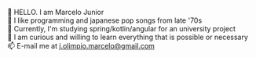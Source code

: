 👋 HELLO. I am Marcelo Junior  
👀 I like programming and japanese pop songs from late '70s  
🌱 Currently, I'm studying spring/kotlin/angular for an university project  
💞️ I am curious and willing to learn everything that is possible or necessary    
📫 E-mail me at j.olimpio.marcelo@gmail.com  

<!---
junnmu/junnmu is a ✨ special ✨ repository because its `README.md` (this file) appears on your GitHub profile.
You can click the Preview link to take a look at your changes.
--->
